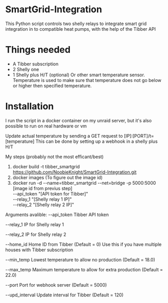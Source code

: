 # SmartGrid-Integration

This Python script controls two shelly relays to integrate smart grid integration in to compatible heat pumps, with the help of the Tibber API

# Things needed

* A Tibber subscription
* 2 Shelly one
* 1 Shelly plus H/T (optional)
  Or other smart temperature sensor. Temperature is used to make sure that temperature does not go below or higher then specified temperature.
  

# Installation

I run the script in a docker container on my unraid server, but it's also possible to run on real hardware or vm

Update actual temperature by sending a GET request to [IP]:[PORT]/t=[temperature]
This can be done by setting up a webhook in a shelly plus H/T
  

My steps (probably not the most efficant/best)
1. docker build -t tibber_smartgrid https://github.com/NoobieKnight/SmartGrid-Integration.git
2. docker images (To figure out the image id)
3. docker run -d --name=tibber_smartgrid --net=bridge -p 5000:5000 [image id from previus step] \
                 --api_token "[API token for Tibber]" \
                 --relay_1 "[Shelly relay 1 IP]" \
                 --relay_2 "[Shelly relay 2 IP]"

Arguments avalible:
--api_token
Tibber API token
  
--relay_1
IP for Shelly relay 1
  
--relay_2
IP for Shelly relay 2
  
--home_id
Home ID from Tibber (Default = 0) Use this if you have multiple houses with Tibber subscription
  
--min_temp
Lowest temperature to allow no production (Default = 18.0)
  
--max_temp
Maximum temperature to allow for extra production (Default = 22.0)
  
--port
Port for webhook server (Default = 5000)
  
--upd_interval
Update interval for Tibber (Default = 120)
  
